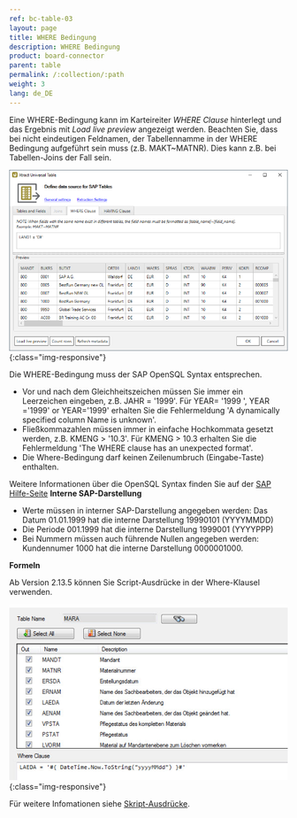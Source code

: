 ```yaml
---
ref: bc-table-03
layout: page
title: WHERE Bedingung
description: WHERE Bedingung
product: board-connector
parent: table
permalink: /:collection/:path
weight: 3
lang: de_DE
---
```


Eine WHERE-Bedingung kann im Karteireiter *WHERE Clause* hinterlegt und das Ergebnis mit *Load live preview* angezeigt werden. Beachten Sie, dass bei nicht eindeutigen Feldnamen, der Tabellennamme in der WHERE Bedingung aufgeführt sein muss (z.B. MAKT~MATNR). Dies kann z.B. bei Tabellen-Joins der Fall sein.     

![Extraction-Settings-01](/img/content/xu/Table-Extraction-Where-Clause.png){:class="img-responsive"}

Die WHERE-Bedingung muss der SAP OpenSQL Syntax entsprechen.

- Vor und nach dem Gleichheitszeichen müssen Sie immer ein Leerzeichen eingeben, z.B. JAHR = '1999'. Für YEAR= '1999 ', YEAR ='1999' or YEAR='1999' erhalten Sie die Fehlermeldung 'A dynamically specified column Name is unknown'.
- Fließkommazahlen müssen immer in einfache Hochkommata gesetzt werden, z.B. KMENG > '10.3'.  Für KMENG > 10.3 erhalten Sie die Fehlermeldung 'The WHERE clause has an unexpected format'.
- Die Where-Bedingung darf keinen Zeilenumbruch (Eingabe-Taste) enthalten.

Weitere Informationen über die OpenSQL Syntax finden Sie auf der [SAP Hilfe-Seite](https://help.sap.com/doc/saphelp_nw70ehp3/7.03.19/en-US/fc/eb3969358411d1829f0000e829fbfe/frameset.htm)
**Interne SAP-Darstellung**

- Werte müssen in interner SAP-Darstellung angegeben werden: 
Das Datum 01.01.1999 hat die interne Darstellung 19990101 (YYYYMMDD)
- Die Periode 001.1999 hat die interne Darstellung  1999001 (YYYYPPP)
- Bei Nummern müssen auch führende Nullen angegeben werden: Kundennumer 1000 hat die interne Darstellung 0000001000.


**Formeln**

Ab Version 2.13.5 können Sie Script-Ausdrücke in der Where-Klausel verwenden.

![Table-Extraction-Where-Clause-Scripted-Expression](/img/content/Table-Extraction-Where-Clause-Scripted-Expression.jpg){:class="img-responsive"}

Für weitere Infomationen siehe [Skript-Ausdrücke](../fortgeschrittene-techniken/script-ausdruecke). 
